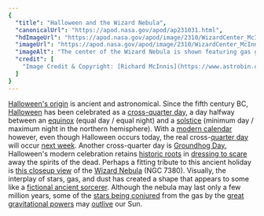```yaml
---
{
  "title": "Halloween and the Wizard Nebula",
  "canonicalUrl": "https://apod.nasa.gov/apod/ap231031.html",
  "hdImageUrl": "https://apod.nasa.gov/apod/image/2310/WizardCenter_McInnis_960.jpg",
  "imageUrl": "https://apod.nasa.gov/apod/image/2310/WizardCenter_McInnis_960.jpg",
  "imageAlt": "The center of the Wizard Nebula is shown featuring gas glowing in red and dust reflecting in blue. Dark dust pillars are seen throughout the image. Please see the explanation for more detailed information.",
  "credit": [
    "Image Credit & Copyright: [Richard McInnis](https://www.astrobin.com/users/rmcinnis1/)"
  ]
}
---
```


[Halloween's origin](https://www.history.com/topics/halloween/history-of-halloween) is ancient and astronomical. Since the fifth century BC, [Halloween](https://en.wikipedia.org/wiki/Halloween) has been celebrated as a [cross-quarter day](https://earthsky.org/astronomy-essentials/halloween-derived-from-ancient-celtic-cross-quarter-day/), a day halfway between an [equinox](https://www.timeanddate.com/calendar/september-equinox.html) (equal day / equal night) and a [solstice](https://apod.nasa.gov/apod/ap220321.html) (minimum day / maximum night in the northern hemisphere). With a [modern calendar](https://webexhibits.org/calendars/year-countries.html) however, even though Halloween occurs today, the real cross-[quarter day](https://en.wikipedia.org/wiki/Quarter_days) will occur [next week](https://sonrisaeast.com/quarter-sun-cross-quarter-calendar/). Another cross-quarter day is [Groundhog Day](https://en.wikipedia.org/wiki/Groundhog_Day)[.](http://www.youtube.com/watch?v=eZbtAFq7dP8) Halloween's modern celebration retains [historic roots](https://www.neopagan.net/Halloween-Origins.html) in [dressing to scare](https://www.boredpanda.com/blog/wp-content/uploads/2016/10/halloween-cat-costumes-19-57f75fe01d15b__605.jpg) away the spirits of the dead. Perhaps a fitting tribute to this ancient holiday is [this closeup view](https://www.astrobin.com/kt2rv5/) of the [Wizard Nebula](https://en.wikipedia.org/wiki/NGC_7380) (NGC 7380). Visually, the interplay of stars, gas, and dust has created a shape that appears to some like a [fictional ancient sorcerer](https://en.wikipedia.org/wiki/Magician_(fantasy)#/media/File:Arthur-Pyle_The_Enchanter_Merlin.JPG). Although the nebula may last only a few million years, some of the [stars being conjured](https://science.nasa.gov/astrophysics/focus-areas/how-do-stars-form-and-evolve/) from the gas by the [great gravitational powers](https://en.wikipedia.org/wiki/Gravitational_collapse) may [outlive](http://hyperphysics.phy-astr.gsu.edu/hbase/Astro/startime.html) our Sun.
